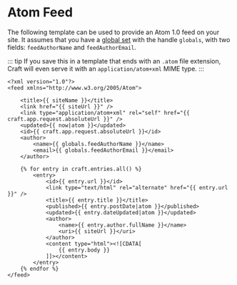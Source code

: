 # Atom Feed

The following template can be used to provide an Atom 1.0 feed on your site. It assumes that you have a [global set](../../globals.md) with the handle `globals`, with two fields: `feedAuthorName` and `feedAuthorEmail`.

::: tip If you save this in a template that ends with an `.atom` file extension, Craft will even serve it with an `application/atom+xml` MIME type. :::

```twig
<?xml version="1.0"?>
<feed xmlns="http://www.w3.org/2005/Atom">

    <title>{{ siteName }}</title>
    <link href="{{ siteUrl }}" />
    <link type="application/atom+xml" rel="self" href="{{ craft.app.request.absoluteUrl }}" />
    <updated>{{ now|atom }}</updated>
    <id>{{ craft.app.request.absoluteUrl }}</id>
    <author>
        <name>{{ globals.feedAuthorName }}</name>
        <email>{{ globals.feedAuthorEmail }}</email>
    </author>

    {% for entry in craft.entries.all() %}
        <entry>
            <id>{{ entry.url }}</id>
            <link type="text/html" rel="alternate" href="{{ entry.url }}" />
            <title>{{ entry.title }}</title>
            <published>{{ entry.postDate|atom }}</published>
            <updated>{{ entry.dateUpdated|atom }}</updated>
            <author>
                <name>{{ entry.author.fullName }}</name>
                <uri>{{ siteUrl }}</uri>
            </author>
            <content type="html"><![CDATA[
                {{ entry.body }}
            ]]></content>
        </entry>
    {% endfor %}
</feed>
```